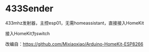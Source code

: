 # 433Sender
 433mhz发射器，主控esp01，无需homeassistant，直接接入HomeKit
 
 接入HomeKit为switch

改编自：https://github.com/Mixiaoxiao/Arduino-HomeKit-ESP8266

